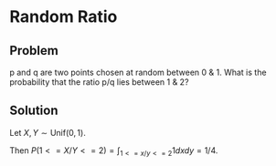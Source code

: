 # Random Ratio

## Problem

p and q are two points chosen at random between 0 & 1. What is the probability that the ratio p/q lies between 1 & 2?

## Solution

Let $X, Y \sim \mathrm{Unif}(0, 1)$.

Then $P(1 <= X/Y <= 2) = \int_{1 <= x/y <= 2} 1 dxdy = 1/4$.
